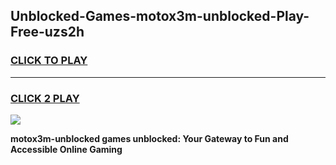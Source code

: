 
## Unblocked-Games-motox3m-unblocked-Play-Free-uzs2h
<h3>
<a href="https://premium76.site?title=motox3m-unblocked&ref=23A">CLICK TO PLAY</a></h3>
<hr>

<h3>
<a href="https://premium76.site?title=motox3m-unblocked&ref=23A">CLICK 2 PLAY</a>
  
</h3>

<a href="https://premium76.site?title=motox3m-unblocked&ref=23A"><img src="https://clearcache.store/games.png"></a>


**motox3m-unblocked games unblocked: Your Gateway to Fun and Accessible Online Gaming**

